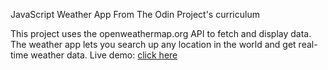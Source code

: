 JavaScript Weather App
From The Odin Project's curriculum

This project uses the openweathermap.org API to fetch and display data. The weather app lets you search up any location in the world and get real-time weather data.
Live demo: [click here](https://rawcdn.githack.com/RumenZaechki/Weather-app/38225ee96c320d67d8def33bf3a3294973572b71/static/index.html)
